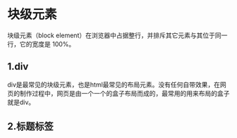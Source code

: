 # 块级元素
块级元素（block element）在浏览器中占据整行，并排斥其它元素与其位于同一行，它的宽度是 100%。

## 1.div
div是最常见的块级元素，也是html最常见的布局元素。没有任何自带效果，在网页的制作过程中，网页是由一个一个的盒子布局而成的，最常用的用来布局的盒子就是div。

## 2.标题标签
